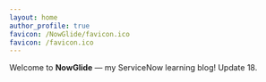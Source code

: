 ```yaml
---
layout: home
author_profile: true
favicon: /NowGlide/favicon.ico
favicon: /favicon.ico
---
```


Welcome to **NowGlide** — my ServiceNow learning blog!
Update 18.